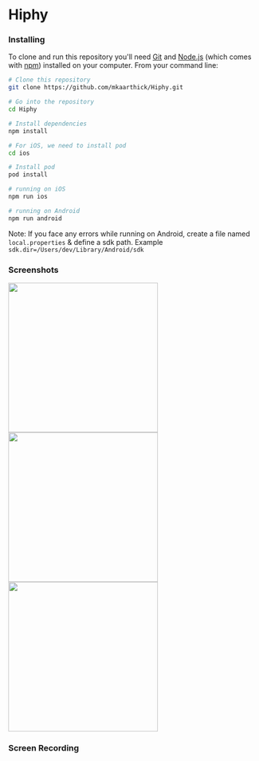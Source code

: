# Hiphy


### Installing
To clone and run this repository you'll need [Git](https://git-scm.com) and [Node.js](https://nodejs.org/en/download/) (which comes with [npm](http://npmjs.com)) installed on your computer. From your command line:

```bash
# Clone this repository
git clone https://github.com/mkaarthick/Hiphy.git

# Go into the repository
cd Hiphy

# Install dependencies
npm install

# For iOS, we need to install pod
cd ios

# Install pod
pod install

# running on iOS
npm run ios

# running on Android
npm run android

```

Note: If you face any errors while running on Android, create a file named `local.properties` & define a sdk path. Example `sdk.dir=/Users/dev/Library/Android/sdk`


### Screenshots

<p float="left">
  <img src="https://user-images.githubusercontent.com/1816153/155896593-a753e957-1760-4470-9c96-883c2c56079a.png" width="300" /> 
  <img src="https://user-images.githubusercontent.com/1816153/155896614-5a19050e-2afa-4fa9-bb6d-2e67aac419fc.png" width="300" />
  <img src="https://user-images.githubusercontent.com/1816153/155896853-04a88dd3-46ae-47a5-91de-3180b60b86d1.png" width="300" />

</p>


### Screen Recording





